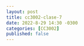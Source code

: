 ```yaml
---
layout: post
title: cc3002-clase-7
date: 2022-8-29 14:30 -0300
categories: [CC3002]
published: false
---
```


